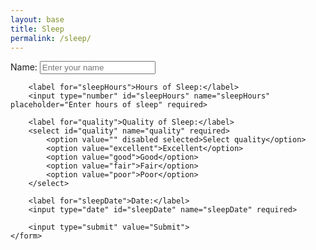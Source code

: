```yaml
---
layout: base
title: Sleep 
permalink: /sleep/
--- 
```

<meta charset="UTF-8">
<title>Sleep Tracker</title>
<style>
    /* Basic styling for demonstration purposes */
    /* Your CSS styles here */
</style>

<div class="purple-form">
    <form id="sleepForm">
        <label for="name">Name:</label>
        <input type="text" id="name" name="name" placeholder="Enter your name" required>

        <label for="sleepHours">Hours of Sleep:</label>
        <input type="number" id="sleepHours" name="sleepHours" placeholder="Enter hours of sleep" required>

        <label for="quality">Quality of Sleep:</label>
        <select id="quality" name="quality" required>
            <option value="" disabled selected>Select quality</option>
            <option value="excellent">Excellent</option>
            <option value="good">Good</option>
            <option value="fair">Fair</option>
            <option value="poor">Poor</option>
        </select>

        <label for="sleepDate">Date:</label>
        <input type="date" id="sleepDate" name="sleepDate" required>

        <input type="submit" value="Submit">
    </form>
</div>

<script>
    const userIDFromLocalStorage = localStorage.getItem('loggedInUserId'); // changed to put before eventlistner
    console.log(userIDFromLocalStorage);
    document.getElementById('sleepForm').addEventListener('submit', function (event) {
        event.preventDefault();
        const name = document.getElementById('name').value;
        const sleepHours = document.getElementById('sleepHours').value;
        const quality = document.getElementById('quality').value;
        const sleepDate = document.getElementById('sleepDate').value;

        const backendURL = 'http://127.0.0.1:8240/api/users'; // Replace with your API endpoint

        const sleepData = {
            "name": name,
            "sleepHours": sleepHours,
            "quality": quality,
            "sleepDate": sleepDate
        };

        const payload = {
            "id": userIDFromLocalStorage, // ID from local storage
            "name": name,
            "uid": "life", // Database decides
            "dob": "10/12/13", // Date of birth - adjust accordingly
            "age": "16", // User's age - adjust accordingly
            "exercise": [], // Empty exercise array
            "tracking": {
                "sleep": [sleepData] // Place sleepData within an array
            }
        };

        fetch(backendURL, {
            method: 'POST',
            headers: {
                'Content-Type': 'application/json'
            },
            body: JSON.stringify(payload)
        })
        .then(response => {
            if (!response.ok) {
                throw new Error('Network response was not ok');
            }
            return response.json();
        })
        .then(data => {
            console.log('Data submitted successfully:', data);
            // Additional logic after successful submission
        })
        .catch(error => {
            console.error('Error:', error);
        });
    });
</script>
